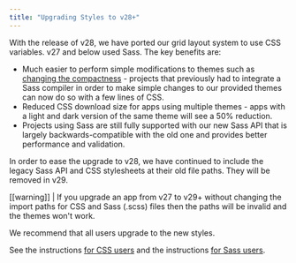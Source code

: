 ```yaml
---
title: "Upgrading Styles to v28+"
---
```


With the release of v28, we have ported our grid layout system to use CSS variables. v27 and below used Sass. The key benefits are:

- Much easier to perform simple modifications to themes such as [changing the compactness](/global-style-customisation-compactness/) - projects that previously had to integrate a Sass compiler in order to make simple changes to our provided themes can now do so with a few lines of CSS.
- Reduced CSS download size for apps using multiple themes - apps with a light and dark version of the same theme will see a 50% reduction.
- Projects using Sass are still fully supported with our new Sass API that is largely backwards-compatible with the old one and provides better performance and validation.

In order to ease the upgrade to v28, we have continued to include the legacy Sass API and CSS stylesheets at their old file paths. They will be removed in v29.

[[warning]]
| If you upgrade an app from v27 to v29+ without changing the import paths for CSS and Sass (.scss) files then the paths will be invalid and the themes won't work.

We recommend that all users upgrade to the new styles.

See the instructions [for CSS users](/global-style-upgrading-to-v28-css/) and the instructions [for Sass users](/global-style-upgrading-to-v28-sass/).
